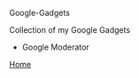 Google-Gadgets

Collection of my Google Gadgets

* Google Moderator


[Home](http://www.systemical.com/ "Home")
